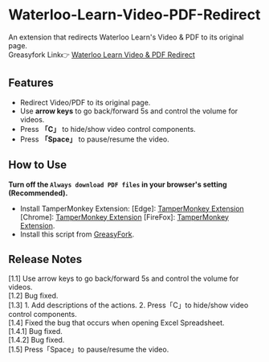 # Waterloo-Learn-Video-PDF-Redirect
An extension that redirects Waterloo Learn's Video &amp; PDF to its original page.<br>
Greasyfork Link👉 [Waterloo Learn Video & PDF Redirect](https://greasyfork.org/en/scripts/439394-waterloo-learn-video-pdf-redirect)
## Features
- Redirect Video/PDF to its original page.
- Use **arrow keys** to go back/forward 5s and control the volume for videos.
- Press **「C」** to hide/show video control components.
- Press **「Space」** to pause/resume the video.

## How to Use
**Turn off the `Always download PDF files` in your browser's setting (Recommended).**

- Install TamperMonkey Extension: [Edge]: <a href="https://microsoftedge.microsoft.com/addons/detail/tampermonkey/iikmkjmpaadaobahmlepeloendndfphd?hl=en-US">TamperMonkey Extension</a> [Chrome]: <a href="https://chrome.google.com/webstore/detail/tampermonkey/dhdgffkkebhmkfjojejmpbldmpobfkfo">TamperMonkey Extension</a> [FireFox]: <a href="https://addons.mozilla.org/en-US/firefox/addon/tampermonkey/">TamperMonkey Extension</a>.
- Install this script from <a href="https://greasyfork.org/en/scripts/439394-waterloo-learn-video-pdf-redirect">GreasyFork</a>.

## Release Notes
[1.1] Use arrow keys to go back/forward 5s and control the volume for videos.
<br>
[1.2] Bug fixed.
<br>
[1.3] 1. Add descriptions of the actions. 2. Press「C」to hide/show video control components.
<br>
[1.4] Fixed the bug that occurs when opening Excel Spreadsheet.
<br>
[1.4.1] Bug fixed.
<br>
[1.4.2] Bug fixed.
<br>
[1.5] Press「Space」to pause/resume the video.
